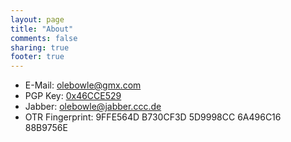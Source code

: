 ```yaml
---
layout: page
title: "About"
comments: false
sharing: true
footer: true
---
```

* E-Mail: <olebowle@gmx.com>
* PGP Key: [0x46CCE529](http://pgp.mit.edu:11371/pks/lookup?op=vindex&fingerprint=on&exact=on&search=0x82F8DE0A6C670928B17621AC637B54F946CCE529)
* Jabber: olebowle@jabber.ccc.de
* OTR Fingerprint: 9FFE564D B730CF3D 5D9998CC 6A496C16 88B9756E
